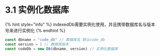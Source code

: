# 3.1 实例化数据库

{% hint style="info" %}
indexedDb需要实例化使用，并且携带数据库名与版本号来进行实例化
{% endhint %}

```javascript
const dbname = "code_db" // 数据库名 默认code_db
const version = 1 // 数据库版本
const codeDb = new Db(dbname, version) // 实例化数据库
```

